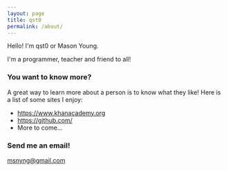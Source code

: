 ```yaml
---
layout: page
title: qst0
permalink: /about/
---
```


Hello!
I'm qst0 or Mason Young.

I'm a programmer, teacher and friend to all!

### You want to know more?
A great way to learn more about a person is to know what they like!
Here is a list of some sites I enjoy:
* https://www.khanacademy.org
* https://github.com/
* More to come...

### Send me an email!

[msnyng@gmail.com](mailto:msnyng@gmail.com)
